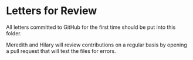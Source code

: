# Letters for Review

All letters committed to GitHub for the first time should be put into this folder.

Meredith and Hilary will review contributions on a regular basis by opening a pull request that will test the files for errors.